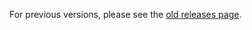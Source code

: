
For previous versions, please see the [old releases page](https://github.com/nhost/hasura-auth/releases).
